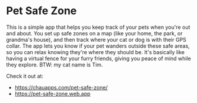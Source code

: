 # Pet Safe Zone

This is a simple app that helps you keep track of your pets when you're out and about. You set up safe zones on a map (like your home, the park, or grandma's house), and then track where your cat or dog is with their GPS collar. The app lets you know if your pet wanders outside these safe areas, so you can relax knowing they're where they should be. It's basically like having a virtual fence for your furry friends, giving you peace of mind while they explore.
BTW: my cat name is Tim.

Check it out at:
- https://chauapps.com/pet-safe-zone/
- https://pet-safe-zone.web.app
